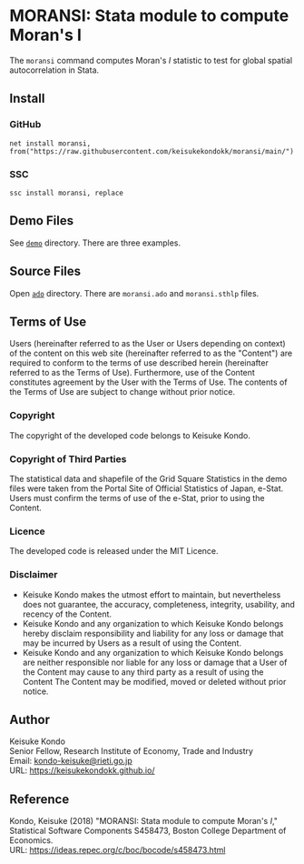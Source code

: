 # MORANSI: Stata module to compute Moran's I

The `moransi` command computes Moran's *I* statistic to test for global spatial autocorrelation in Stata.

## Install

### GitHub

```
net install moransi, from("https://raw.githubusercontent.com/keisukekondokk/moransi/main/")
```

### SSC

```
ssc install moransi, replace
```

## Demo Files
See [`demo`](./demo) directory. There are three examples.

## Source Files
Open [`ado`](./ado) directory. There are `moransi.ado` and `moransi.sthlp` files. 

## Terms of Use
Users (hereinafter referred to as the User or Users depending on context) of the content on this web site (hereinafter referred to as the "Content") are required to conform to the terms of use described herein (hereinafter referred to as the Terms of Use). Furthermore, use of the Content constitutes agreement by the User with the Terms of Use. The contents of the Terms of Use are subject to change without prior notice.

### Copyright
The copyright of the developed code belongs to Keisuke Kondo.

### Copyright of Third Parties
The statistical data and shapefile of the Grid Square Statistics in the demo files were taken from the Portal Site of Official Statistics of Japan, e-Stat. Users must confirm the terms of use of the e-Stat, prior to using the Content.

### Licence
The developed code is released under the MIT Licence.

### Disclaimer 
- Keisuke Kondo makes the utmost effort to maintain, but nevertheless does not guarantee, the accuracy, completeness, integrity, usability, and recency of the Content.
- Keisuke Kondo and any organization to which Keisuke Kondo belongs hereby disclaim responsibility and liability for any loss or damage that may be incurred by Users as a result of using the Content. 
- Keisuke Kondo and any organization to which Keisuke Kondo belongs are neither responsible nor liable for any loss or damage that a User of the Content may cause to any third party as a result of using the Content
The Content may be modified, moved or deleted without prior notice.

## Author
Keisuke Kondo  
Senior Fellow, Research Institute of Economy, Trade and Industry  
Email: kondo-keisuke@rieti.go.jp  
URL: https://keisukekondokk.github.io/  

## Reference
Kondo, Keisuke (2018) "MORANSI: Stata module to compute Moran's *I*," Statistical Software Components S458473, Boston College Department of Economics.  
URL: https://ideas.repec.org/c/boc/bocode/s458473.html  
